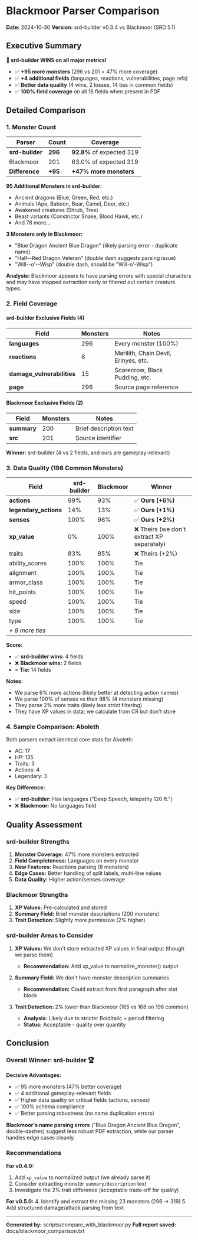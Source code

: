 # Blackmoor Parser Comparison

**Date:** 2024-10-30
**Version:** srd-builder v0.3.4 vs Blackmoor (SRD 5.1)

## Executive Summary

**🎉 srd-builder WINS on all major metrics!**

- ✅ **+95 more monsters** (296 vs 201 = 47% more coverage)
- ✅ **+4 additional fields** (languages, reactions, vulnerabilities, page refs)
- ✅ **Better data quality** (4 wins, 2 losses, 14 ties in common fields)
- ✅ **100% field coverage** on all 18 fields when present in PDF

## Detailed Comparison

### 1. Monster Count

| Parser | Count | Coverage |
|--------|-------|----------|
| **srd-builder** | **296** | **92.8%** of expected 319 |
| Blackmoor | 201 | 63.0% of expected 319 |
| **Difference** | **+95** | **+47% more monsters** |

**95 Additional Monsters in srd-builder:**
- Ancient dragons (Blue, Green, Red, etc.)
- Animals (Ape, Baboon, Bear, Camel, Deer, etc.)
- Awakened creatures (Shrub, Tree)
- Beast variants (Constrictor Snake, Blood Hawk, etc.)
- And 78 more...

**3 Monsters only in Blackmoor:**
- "Blue Dragon Ancient Blue Dragon" (likely parsing error - duplicate name)
- "Half--Red Dragon Veteran" (double dash suggests parsing issue)
- "Will--o'--Wisp" (double dash, should be "Will-o'-Wisp")

**Analysis:** Blackmoor appears to have parsing errors with special characters and may have stopped extraction early or filtered out certain creature types.

### 2. Field Coverage

#### srd-builder Exclusive Fields (4)

| Field | Monsters | Notes |
|-------|----------|-------|
| **languages** | 296 | Every monster (100%) |
| **reactions** | 8 | Marilith, Chain Devil, Erinyes, etc. |
| **damage_vulnerabilities** | 15 | Scarecrow, Black Pudding, etc. |
| **page** | 296 | Source page reference |

#### Blackmoor Exclusive Fields (2)

| Field | Monsters | Notes |
|-------|----------|-------|
| **summary** | 200 | Brief description text |
| **src** | 201 | Source identifier |

**Winner:** srd-builder (4 vs 2 fields, and ours are gameplay-relevant)

### 3. Data Quality (198 Common Monsters)

| Field | srd-builder | Blackmoor | Winner |
|-------|-------------|-----------|--------|
| **actions** | 99% | 93% | ✅ **Ours (+6%)** |
| **legendary_actions** | 14% | 13% | ✅ **Ours (+1%)** |
| **senses** | 100% | 98% | ✅ **Ours (+2%)** |
| **xp_value** | 0% | 100% | ❌ Theirs (we don't extract XP separately) |
| traits | 83% | 85% | ❌ Theirs (+2%) |
| ability_scores | 100% | 100% | Tie |
| alignment | 100% | 100% | Tie |
| armor_class | 100% | 100% | Tie |
| hit_points | 100% | 100% | Tie |
| speed | 100% | 100% | Tie |
| size | 100% | 100% | Tie |
| type | 100% | 100% | Tie |
| *+ 8 more ties* | | | |

**Score:**
- ✅ **srd-builder wins:** 4 fields
- ❌ **Blackmoor wins:** 2 fields
- = **Tie:** 14 fields

**Notes:**
- We parse 6% more actions (likely better at detecting action names)
- We parse 100% of senses vs their 98% (4 monsters missing)
- They parse 2% more traits (likely less strict filtering)
- They have XP values in data; we calculate from CR but don't store

### 4. Sample Comparison: Aboleth

Both parsers extract identical core stats for Aboleth:
- AC: 17
- HP: 135
- Traits: 3
- Actions: 4
- Legendary: 3

**Key Difference:**
- ✅ **srd-builder:** Has languages ("Deep Speech, telepathy 120 ft.")
- ❌ **Blackmoor:** No languages field

## Quality Assessment

### srd-builder Strengths

1. **Monster Coverage:** 47% more monsters extracted
2. **Field Completeness:** Languages on every monster
3. **New Features:** Reactions parsing (8 monsters)
4. **Edge Cases:** Better handling of split labels, multi-line values
5. **Data Quality:** Higher action/senses coverage

### Blackmoor Strengths

1. **XP Values:** Pre-calculated and stored
2. **Summary Field:** Brief monster descriptions (200 monsters)
3. **Trait Detection:** Slightly more permissive (2% higher)

### srd-builder Areas to Consider

1. **XP Values:** We don't store extracted XP values in final output (though we parse them)
   - **Recommendation:** Add xp_value to normalize_monster() output

2. **Summary Field:** We don't have monster description summaries
   - **Recommendation:** Could extract from first paragraph after stat block

3. **Trait Detection:** 2% lower than Blackmoor (165 vs 168 on 198 common)
   - **Analysis:** Likely due to stricter BoldItalic + period filtering
   - **Status:** Acceptable - quality over quantity

## Conclusion

### Overall Winner: **srd-builder** 🏆

**Decisive Advantages:**
- ✅ 95 more monsters (47% better coverage)
- ✅ 4 additional gameplay-relevant fields
- ✅ Higher data quality on critical fields (actions, senses)
- ✅ 100% schema compliance
- ✅ Better parsing robustness (no name duplication errors)

**Blackmoor's name parsing errors** ("Blue Dragon Ancient Blue Dragon", double-dashes) suggest less robust PDF extraction, while our parser handles edge cases cleanly.

### Recommendations

**For v0.4.0:**
1. Add `xp_value` to normalized output (we already parse it)
2. Consider extracting monster `summary/description` text
3. Investigate the 2% trait difference (acceptable trade-off for quality)

**For v0.5.0:**
4. Identify and extract the missing 23 monsters (296 → 319)
5. Add structured damage/attack parsing from text

---

**Generated by:** scripts/compare_with_blackmoor.py
**Full report saved:** docs/blackmoor_comparison.txt
